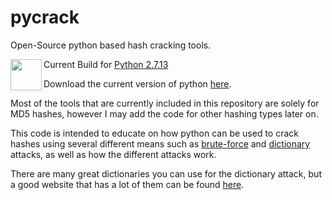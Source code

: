# pycrack
Open-Source python based hash cracking tools.

<a href=https://www.python.org/><img src="https://images.duckduckgo.com/iu/?u=http%3A%2F%2Fupload.wikimedia.org%2Fwikipedia%2Fcommons%2Fthumb%2Fc%2Fc3%2FPython-logo-notext.svg%2F1024px-Python-logo-notext.svg.png&f=1" align="left" width=50px height=50px></a>Current Build for <a href=https://www.python.org/downloads/release/python-2713/>Python 2.7.13</a>

Download the current version of python <a href=https://www.python.org/downloads/>here</a>.

Most of the tools that are currently included in this repository are solely for MD5 hashes, however I may add the code for other hashing types later on.

This code is intended to educate on how python can be used to crack hashes using several different means such as <a href=https://en.wikipedia.org/wiki/Brute-force_attack>brute-force</a> and <a href=https://en.wikipedia.org/wiki/Dictionary_attack>dictionary</a> attacks, as well as how the different attacks work.

There are many great dictionaries you can use for the dictionary attack, but a good website that has a lot of them can be found <a href=https://wiki.skullsecurity.org/Passwords>here</a>.
